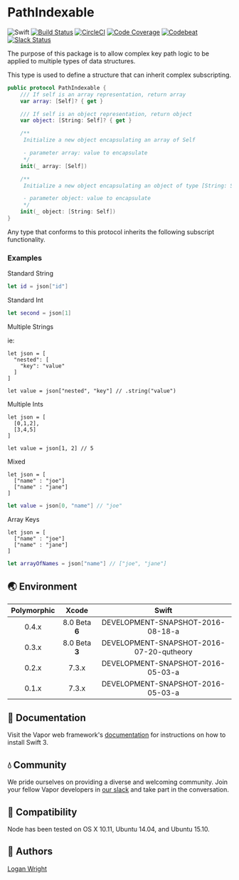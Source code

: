# PathIndexable

![Swift](http://img.shields.io/badge/swift-v3.0--dev.08.18-brightgreen.svg)
[![Build Status](https://travis-ci.org/vapor/path-indexable.svg?branch=master)](https://travis-ci.org/vapor/path-indexable)
[![CircleCI](https://circleci.com/gh/vapor/path-indexable.svg?style=shield)](https://circleci.com/gh/vapor/path-indexable)
[![Code Coverage](https://codecov.io/gh/vapor/path-indexable/branch/master/graph/badge.svg)](https://codecov.io/gh/vapor/path-indexable)
[![Codebeat](https://codebeat.co/badges/a793ad97-47e3-40d9-82cf-2aafc516ef4e)](https://codebeat.co/projects/github-com-vapor-path-indexable)
[![Slack Status](http://vapor.team/badge.svg)](http://vapor.team)

The purpose of this package is to allow complex key path logic to be applied to multiple types of data structures.

This type is used to define a structure that can inherit complex subscripting.

```Swift
public protocol PathIndexable {
    /// If self is an array representation, return array
    var array: [Self]? { get }

    /// If self is an object representation, return object
    var object: [String: Self]? { get }

    /**
     Initialize a new object encapsulating an array of Self

     - parameter array: value to encapsulate
     */
    init(_ array: [Self])

    /**
     Initialize a new object encapsulating an object of type [String: Self]

     - parameter object: value to encapsulate
     */
    init(_ object: [String: Self])
}
```

Any type that conforms to this protocol inherits the following subscript functionality.

### Examples

Standard String

```Swift
let id = json["id"]
```

Standard Int

```Swift
let second = json[1]
```

Multiple Strings

ie:

```
let json = [
  "nested": [
    "key": "value"
  ]
]
```

```
let value = json["nested", "key"] // .string("value")
```

Multiple Ints

```
let json = [
  [0,1,2],
  [3,4,5]
]
```

```
let value = json[1, 2] // 5
```

Mixed

```
let json = [
  ["name" : "joe"]
  ["name" : "jane"]
]
```

```Swift
let value = json[0, "name"] // "joe"
```

Array Keys

```
let json = [
  ["name" : "joe"]
  ["name" : "jane"]
]
```

```Swift
let arrayOfNames = json["name"] // ["joe", "jane"]
```


## 🌏 Environment

|Polymorphic|Xcode|Swift|
|:-:|:-:|:-:|
|0.4.x|8.0 Beta **6**|DEVELOPMENT-SNAPSHOT-2016-08-18-a|
|0.3.x|8.0 Beta **3**|DEVELOPMENT-SNAPSHOT-2016-07-20-qutheory|
|0.2.x|7.3.x|DEVELOPMENT-SNAPSHOT-2016-05-03-a|
|0.1.x|7.3.x|DEVELOPMENT-SNAPSHOT-2016-05-03-a|

## 📖 Documentation

Visit the Vapor web framework's [documentation](http://docs.qutheory.io) for instructions on how to install Swift 3. 

## 💧 Community

We pride ourselves on providing a diverse and welcoming community. Join your fellow Vapor developers in [our slack](slack.qutheory.io) and take part in the conversation.

## 🔧 Compatibility

Node has been tested on OS X 10.11, Ubuntu 14.04, and Ubuntu 15.10.

## 👥 Authors

[Logan Wright](https://twitter.com/logmaestro)
